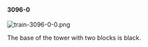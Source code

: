 #### 3096-0
![train-3096-0-0.png](https://github.com/lil-lab/nlvr/raw/master/nlvr/train/images/68/train-3096-0-0.png "train-3096-0-0.png")

The base of the tower with two blocks is black.